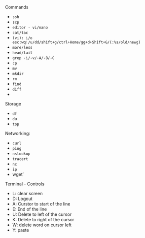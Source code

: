 Commands

- `ssh`
- `scp`
- `editor - vi/nano`
- `cat/tac`
- `(vi): i/o esc:wq!/u/dd/shift+g/ctrl+Home/gg+d+Shift+G/(:%s/old/newg)`
- `more/less`
- `head/tail`
- `grep -i/-v/-A/-B/-C`
- `cp`
- `mv`
- `mkdir`
- `rm`
- `find`
- `diff`
- 


Storage
- `df`
- `du`
- `top`

Networking:
- `curl`
- `ping`
- `nslookup`
- `tracert`
- `nc`
- `ip`
- wget`

Terminal - Controls

- L: clear screen
- D: Logout
- A: Curstor to start of the line
- E: End of the line
- U: Delete to left of the cursor
- K: Delete to right of the cursor
- W: delete word on cursor left
- Y: paste
